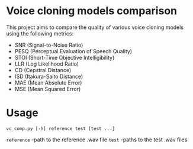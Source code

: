 # Voice cloning models comparison
This project aims to compare the quality of various voice cloning models using the following metrics:
- SNR (Signal-to-Noise Ratio)
- PESQ (Perceptual Evaluation of Speech Quality)
- STOI (Short-Time Objective Intelligibility)
- LLR (Log Likelihood Ratio)
- CD (Cepstral Distance)
- ISD (Itakura-Saito Distance)
- MAE (Mean Absolute Error)
- MSE (Mean Squared Error)

# Usage
```vc_comp.py [-h] reference test [test ...]```

```reference``` -path to the reference .wav file
```test``` -paths to the test .wav files
